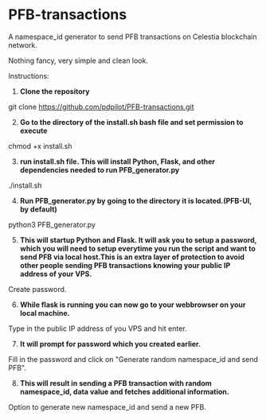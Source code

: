# PFB-transactions
A namespace_id generator to send PFB transactions on Celestia blockchain network.

Nothing fancy, very simple and clean look.

Instructions:

1. **Clone the repository**

git clone https://github.com/pdpilot/PFB-transactions.git

2. **Go to the directory of the install.sh bash file and set permission to execute**

chmod +x install.sh

3. **run install.sh file. This will install Python, Flask, and other dependencies needed to run PFB_generator.py**

./install.sh

4. **Run PFB_generator.py by going to the directory it is located.(PFB-UI, by default)**

python3 PFB_generator.py

5. **This will startup Python and Flask. It will ask you to setup a password, which you will need to setup everytime you run the script and want to send PFB via local host.This is an extra layer of protection to avoid other people sending PFB transactions knowing your public IP address of your VPS.**

Create password.

6. **While flask is running you can now go to your webbrowser on your local machine.**

Type in the public IP address of you VPS and hit enter. 

7. **It will prompt for password which you created earlier.**

Fill in the password and click on "Generate random namespace_id and send PFB".

8. **This will result in sending a PFB transaction with random namespace_id, data value and fetches additional information.**

Option to generate new namespace_id and send a new PFB.






